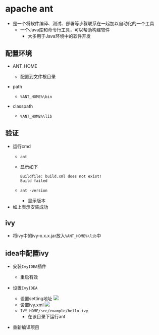 # apache ant
- 是一个将软件编译、测试、部署等步骤联系在一起加以自动化的一个工具
    - 一个Java库和命令行工具，可以帮助构建软件
        - 大多用于Java环境中的软件开发

## 配置环境
- ANT_HOME
    - 配置到文件根目录
- path
    - `%ANT_HOME%\bin`

- classpath
    - `%ANT_HOME%\lib`

## 验证
- 运行cmd
    - `ant`
    - 显示如下

        ```
        Buildfile: build.xml does not exist!
        Build failed
        ```
    - `ant -version`
        - 显示版本
- 如上表示安装成功

## ivy
- 将ivy中的ivy-x.x.x.jar放入`%ANT_HOME%\lib`中

## idea中配置ivy
- 安装`IvyIDEA`插件
    - 重启有效

- 设置`IvyIDEA`
    - 设置setting地址
     ![](https://i.imgur.com/TUUBFFl.png)
    - 设置ivy.xml
     ![](https://i.imgur.com/RJwzTkI.png)
    - `IVY_HOME/src/example/hello-ivy`
        - 在该目录下运行ant

- 重新编译项目


